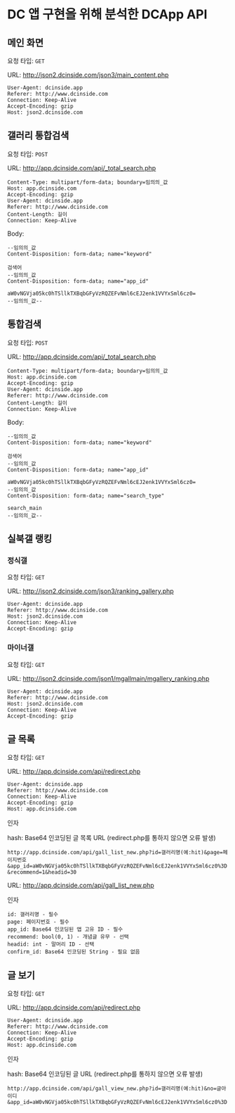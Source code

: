 # DC 앱 구현을 위해 분석한 DCApp API

## 메인 화면

요청 타입: `GET`

URL: http://json2.dcinside.com/json3/main_content.php

```
User-Agent: dcinside.app
Referer: http://www.dcinside.com
Connection: Keep-Alive
Accept-Encoding: gzip
Host: json2.dcinside.com
```

## 갤러리 통합검색

요청 타입: `POST`

URL: http://app.dcinside.com/api/_total_search.php

```
Content-Type: multipart/form-data; boundary=임의의_값
Host: app.dcinside.com
Accept-Encoding: gzip
User-Agent: dcinside.app
Referer: http://www.dcinside.com
Content-Length: 길이
Connection: Keep-Alive
```

Body:
```
--임의의_값
Content-Disposition: form-data; name="keyword"

검색어
--임의의_값
Content-Disposition: form-data; name="app_id"

aW0vNGVja05kc0hTSllkTXBqbGFyVzRQZEFvNml6cEJ2enk1VVYxSml6cz0=
--임의의_값--
```

## 통합검색

요청 타입: `POST`

URL: http://app.dcinside.com/api/_total_search.php

```
Content-Type: multipart/form-data; boundary=임의의_값
Host: app.dcinside.com
Accept-Encoding: gzip
User-Agent: dcinside.app
Referer: http://www.dcinside.com
Content-Length: 길이
Connection: Keep-Alive
```

Body:
```
--임의의_값
Content-Disposition: form-data; name="keyword"

검색어
--임의의_값
Content-Disposition: form-data; name="app_id"

aW0vNGVja05kc0hTSllkTXBqbGFyVzRQZEFvNml6cEJ2enk1VVYxSml6cz0=
--임의의_값
Content-Disposition: form-data; name="search_type"

search_main
--임의의_값--
```

## 실북갤 랭킹

### 정식갤

요청 타입: `GET`

URL: http://json2.dcinside.com/json3/ranking_gallery.php

```
User-Agent: dcinside.app
Referer: http://www.dcinside.com
Host: json2.dcinside.com
Connection: Keep-Alive
Accept-Encoding: gzip
```

### 마이너갤

요청 타입: `GET`

URL: http://json2.dcinside.com/json1/mgallmain/mgallery_ranking.php

```
User-Agent: dcinside.app
Referer: http://www.dcinside.com
Host: json2.dcinside.com
Connection: Keep-Alive
Accept-Encoding: gzip
```



## 글 목록

요청 타입: `GET`

URL: http://app.dcinside.com/api/redirect.php

```
User-Agent: dcinside.app
Referer: http://www.dcinside.com
Connection: Keep-Alive
Accept-Encoding: gzip
Host: app.dcinside.com
```

인자

hash: Base64 인코딩된 글 목록 URL (redirect.php를 통하지 않으면 오류 발생)

`http://app.dcinside.com/api/gall_list_new.php?id=갤러리명(예:hit)&page=페이지번호&app_id=aW0vNGVja05kc0hTSllkTXBqbGFyVzRQZEFvNml6cEJ2enk1VVYxSml6cz0%3D&recommend=1&headid=30`

URL: http://app.dcinside.com/api/gall_list_new.php

인자
```
id: 갤러리명 - 필수
page: 페이지번호 - 필수
app_id: Base64 인코딩된 앱 고유 ID - 필수
recommend: bool(0, 1) - 개념글 유무 - 선택
headid: int - 말머리 ID - 선택
confirm_id: Base64 인코딩된 String - 필요 없음
```

## 글 보기

요청 타입: `GET`

URL: http://app.dcinside.com/api/redirect.php

```
User-Agent: dcinside.app
Referer: http://www.dcinside.com
Connection: Keep-Alive
Accept-Encoding: gzip
Host: app.dcinside.com
```

인자

hash: Base64 인코딩된 글 URL (redirect.php를 통하지 않으면 오류 발생)

`http://app.dcinside.com/api/gall_view_new.php?id=갤러리명(예:hit)&no=글아이디&app_id=aW0vNGVja05kc0hTSllkTXBqbGFyVzRQZEFvNml6cEJ2enk1VVYxSml6cz0%3D`

